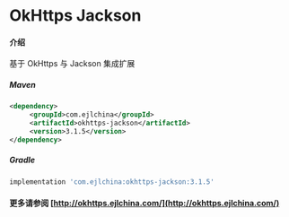 # OkHttps Jackson

#### 介绍

基于 OkHttps 与 Jackson 集成扩展


##### Maven

```xml
<dependency>
     <groupId>com.ejlchina</groupId>
     <artifactId>okhttps-jackson</artifactId>
     <version>3.1.5</version>
</dependency>
```

##### Gradle

```groovy
implementation 'com.ejlchina:okhttps-jackson:3.1.5'
```

#### 更多请参阅 [http://okhttps.ejlchina.com/](http://okhttps.ejlchina.com/)
